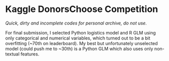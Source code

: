 # Kaggle DonorsChoose Competition

*Quick, dirty and incomplete codes for personal archive, do not use.*

For final submission, I selected Python logistics model and R GLM using only categorical and numerical variables, which turned out to be a bit overfitting (~70th on leaderboard). My best but unfortunately unselected model (could push me to ~30th) is a Python GLM which also uses only non-textual features.